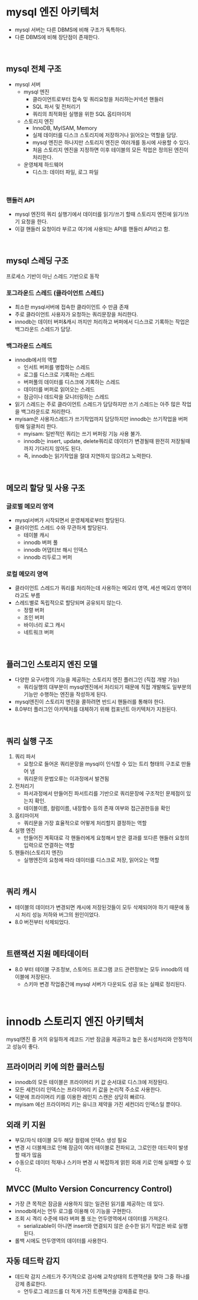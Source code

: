 # mysql 엔진 아키텍처
- mysql 서버는 다른 DBMS에 비해 구조가 독특하다.
- 다른 DBMS에 비해 장단점이 존재한다.

<br>

## mysql 전체 구조
- mysql 서버
  - mysql 엔진
    - 클라이언트로부터 접속 및 쿼리요청을 처리하는커넥션 핸들러
    - SQL 파서 및 전처리기
    - 쿼리의 최적화된 실행을 위한 SQL 옵티마이저
  - 스토리지 엔진
    - InnoDB, MyISAM, Memory
    - 실제 데이터를 디스크 스토리지에 저장하거나 읽어오는 역할을 담당.
    - mysql 엔진은 하나지만 스토리지 엔진은 여러개를 동시에 사용할 수 있다.
    - 처음 스토리지 엔진을 지정하면 이후 테이블의 모든 작업은 정의된 엔진이 처리한다.
  - 운영체제 하드웨어
    - 디스크: 데이터 파일, 로그 파일

<br>

### 핸들러 API
- mysql 엔진의 쿼리 실행기에서 데이터를 읽기/쓰기 할때 스토리지 엔진에 읽기/쓰기 요청을 한다.
- 이걸 핸들러 요청이라 부르고 여기에 사용되는 API를 핸들러 API라고 함.

<br>

## mysql 스레딩 구조
프로세스 기반이 아닌 스레드 기반으로 동작

### 포그라운드 스레드 (클라이언트 스레드)
- 최소한 mysql서버에 접속한 클라이언트 수 만큼 존재
- 주로 클라이언트 사용자가 요청하는 쿼리문장을 처리한다.
- innodb는 데이터 버퍼&캐시 까지만 처리하고 버퍼에서 디스크로 기록하는 작업은 백그라운드 스레드가 담당.

### 백그라운드 스레드
- innodb에서의 역할
  - 인서트 버퍼를 병합하는 스레드
  - 로그를 디스크로 기록하는 스레드
  - 버퍼풀의 데이터를 디스크에 기록하는 스레드
  - 데이터를 버퍼로 읽어오는 스레드
  - 잠금이나 데드락을 모니터링하는 스레드
- 읽기 스레드는 주로 클라이언트 스레드가 담당하지만 쓰기 스레드는 아주 많은 작업을 백그라운드로 처리한다.
- myisam은 사용자스레드가 쓰기작업까지 담당하지만 innodb는 쓰기작업을 버퍼링해 일괄처리 한다.
  - myisam: 일반적인 쿼리는 쓰기 버퍼링 기능 사용 불가.
  - innodb는 insert, update, delete쿼리로 데이터가 변경될때 완전히 저장될때까지 기다리지 않아도 된다.
  - 즉, innodb는 읽기작업을 절대 지연하지 않으려고 노력한다.
 
<br>

## 메모리 할당 및 사용 구조
### 글로벌 메모리 영역
- mysql서버가 시작되면서 운영체제로부터 할당된다.
- 클라이언트 스레드 수와 무관하게 할당된다.
  - 테이블 캐시
  - innodb 버퍼 풀
  - innodb 어댑티브 해시 인덱스
  - innodb 리두로그 버퍼
 
### 로컬 메모리 영역
- 클라이언트 스레드가 쿼리를 처리하는데 사용하는 메모리 영역, 세션 메모리 영역이라고도 부름
- 스레드별로 독립적으로 할당되며 공유되지 않는다.
  - 정렬 버퍼
  - 조인 버퍼
  - 바이너리 로그 캐시
  - 네트워크 버퍼
 
<br>

## 플러그인 스토리지 엔진 모델
- 다양한 요구사항의 기능을 제공하는 스토리지 엔진 플러그인 (직접 개발 가능)
  - 쿼리실행의 대부분이 mysql엔진에서 처리되기 때문에 직접 개발해도 일부분의 기능만 수행하는 엔진을 작성하게 된다.
- mysql엔진이 스토리지 엔진을 콜하려면 반드시 핸들러를 통해야 한다.
- 8.0부터 플러그인 아키텍처를 대체하기 위해 컴포넌트 아키텍처가 지원된다.

<br>

## 쿼리 실행 구조
1. 쿼리 파서
   - 요청으로 들어온 쿼리문장을 mysql이 인식할 수 있는 트리 형태의 구조로 만들어 냄
   - 쿼리문의 문법오류는 이과정에서 발견됨
2. 전처리기
   - 파서과정에서 만들어진 파서트리를 기반으로 쿼리문장에 구조적인 문제점이 있는지 확인.
   - 테이블이름, 컬럼이름, 내장함수 등의 존재 여부와 접근권한등을 확인
3. 옵티마이저
   - 쿼리문을 가장 효율적으로 어떻게 처리할지 결정하는 역할
4. 실행 엔진
   - 만들어진 계획대로 각 핸들러에게 요청해서 받은 결과를 또다른 핸들러 요청의 입력으로 연결하는 역할
5. 핸들러(스토리지 엔진)
   - 실행엔진의 요청에 따라 데이터를 디스크로 저장, 읽어오는 역할
  
<br>

## 쿼리 캐시
- 테이블의 데이터가 변경되면 캐시에 저장된것들이 모두 삭제되어야 하기 때문에 동시 처리 성능 저하와 버그의 원인이었다.
- 8.0 버전부터 삭제되었다.

<br>

## 트랜잭션 지원 메타데이터
- 8.0 부터 테이블 구조정보, 스토어드 프로그램 코드 관련정보는 모두 innodb의 테이블에 저장된다.
  - 스키마 변경 작업중간에 mysql 서버가 다운되도 성공 또는 실패로 정리된다.

<br>

# innodb 스토리지 엔진 아키텍처
mysql엔진 중 거의 유일하게 레코드 기반 잠금을 제공하고 높은 동시성처리와 안정적이고 성능이 좋다.

## 프라이머리 키에 의한 클러스팅
- innodb의 모든 테이블은 프라이머리 키 값 순서대로 디스크에 저장된다.
- 모든 세컨더리 인덱스는 프라이머리 키 값을 논리적 주소로 사용한다.
- 덕분에 프라이머리 키를 이용한 레인지 스캔은 상당히 빠르다.
- myisam 에선 프라이머리 키는 유니크 제약을 가진 세컨더리 인덱스일 뿐이다.

## 외래 키 지원
- 부모/자식 테이블 모두 해당 컬럼에 인덱스 생성 필요
- 변경 시 더블체크로 인해 잠금이 여러 테이블로 전파되고, 그로인한 데드락이 발생할 때가 많음
- 수동으로 데이터 적재나 스키마 변경 시 복잡하게 얽힌 외래 키로 인해 실패할 수 있다.

## MVCC (Multo Version Concurrency Control)
- 가장 큰 목적은 잠금을 사용하지 않는 일관된 읽기를 제공하는 데 있다.
- innodb에서는 언두 로그를 이용해 이 기능을 구현한다.
- 조회 시 격리 수준에 따라 버퍼 풀 또는 언두영역에서 데이터를 가져온다.
  - serializable이 아니면 insert와 연결되지 않은 순수한 읽기 작업은 바로 실행된다.
- 롤백 시에도 언두영역의 데이터를 사용한다.

## 자동 데드락 감지
- 데드락 감지 스레드가 주기적으로 검사해 교착상태의 트랜잭션을 찾아 그중 하나를 강제 종료한다.
  - 언두로그 레코드를 더 적게 가진 트랜잭션을 강제종료 한다.

















